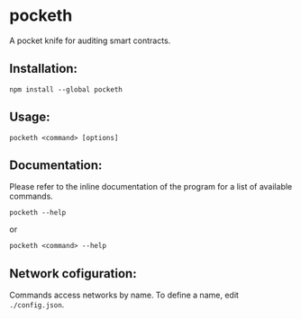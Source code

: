 # pocketh
A pocket knife for auditing smart contracts.

## Installation:
```
npm install --global pocketh
```

## Usage:
```
pocketh <command> [options]
```

## Documentation:
Please refer to the inline documentation of the program for a list of available commands.

```
pocketh --help
```
or
```
pocketh <command> --help
```

## Network cofiguration:
Commands access networks by name. To define a name, edit `./config.json`.
